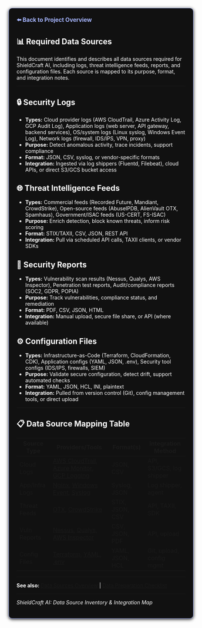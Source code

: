 <section style="border:1px solid #a5b4fc; border-radius:10px; margin:1.5em 0; box-shadow:0 2px 8px #222; padding:1.5em; background:#111; color:#fff;">
<div style="margin-bottom:1.5em;">
  <a href="../../../README.md" style="color:#a5b4fc; font-weight:bold; text-decoration:none; font-size:1.1em;">⬅️ Back to Project Overview</a>
</div>

# 📊 Required Data Sources

This document identifies and describes all data sources required for ShieldCraft AI, including logs, threat intelligence feeds, reports, and configuration files. Each source is mapped to its purpose, format, and integration notes.

***

## 🔒 Security Logs

*   **Types:** Cloud provider logs (AWS CloudTrail, Azure Activity Log, GCP Audit Log), Application logs (web server, API gateway, backend services), OS/system logs (Linux syslog, Windows Event Log), Network logs (firewall, IDS/IPS, VPN, proxy)
*   **Purpose:** Detect anomalous activity, trace incidents, support compliance
*   **Format:** JSON, CSV, syslog, or vendor-specific formats
*   **Integration:** Ingested via log shippers (Fluentd, Filebeat), cloud APIs, or direct S3/GCS bucket access

## 🌐 Threat Intelligence Feeds

*   **Types:** Commercial feeds (Recorded Future, Mandiant, CrowdStrike), Open-source feeds (AbuseIPDB, AlienVault OTX, Spamhaus), Government/ISAC feeds (US-CERT, FS-ISAC)
*   **Purpose:** Enrich detection, block known threats, inform risk scoring
*   **Format:** STIX/TAXII, CSV, JSON, REST API
*   **Integration:** Pull via scheduled API calls, TAXII clients, or vendor SDKs

## 📝 Security Reports

*   **Types:** Vulnerability scan results (Nessus, Qualys, AWS Inspector), Penetration test reports, Audit/compliance reports (SOC2, GDPR, POPIA)
*   **Purpose:** Track vulnerabilities, compliance status, and remediation
*   **Format:** PDF, CSV, JSON, HTML
*   **Integration:** Manual upload, secure file share, or API (where available)

## ⚙️ Configuration Files

*   **Types:** Infrastructure-as-Code (Terraform, CloudFormation, CDK), Application configs (YAML, JSON, .env), Security tool configs (IDS/IPS, firewalls, SIEM)
*   **Purpose:** Validate secure configuration, detect drift, support automated checks
*   **Format:** YAML, JSON, HCL, INI, plaintext
*   **Integration:** Pulled from version control (Git), config management tools, or direct upload

***

## 📋 Data Source Mapping Table

| Source Type    | Providers/Tools                                                                 | Format(s)           | Integration Method           |
|----------------|--------------------------------------------------------------------------------|---------------------|-----------------------------|
| Cloud Logs     | [AWS CloudTrail](https://aws.amazon.com/cloudtrail/), [Azure Monitor](https://azure.microsoft.com/en-us/products/monitor/), [GCP Logging](https://cloud.google.com/logging) | JSON, CSV           | API, S3/GCS, log shipper    |
| App/Infra Logs | [Nginx](https://nginx.org/en/docs/), [Windows Event](https://learn.microsoft.com/en-us/windows/win32/eventlog/event-logging), [Syslog](https://datatracker.ietf.org/doc/html/rfc5424) | Syslog, JSON        | Log shipper, agent          |
| Threat Feeds   | [OTX](https://otx.alienvault.com/), [CrowdStrike](https://www.crowdstrike.com/) | STIX, JSON, CSV     | API, TAXII, SDK             |
| Vuln Reports   | [Nessus](https://www.tenable.com/products/nessus), [Qualys](https://www.qualys.com/apps/vulnerability-management/), [AWS Inspector](https://aws.amazon.com/inspector/) | CSV, JSON, PDF      | API, upload                 |
| Config Files   | [Terraform](https://www.terraform.io/), [YAML](https://yaml.org/), [.env](https://12factor.net/config) | YAML, JSON, HCL     | Git, upload, config mgmt    |

***

**See also:** [Data Sources Overview](./data_sources.md) | [Data Preparation Checklist](./checklist.md#💾-data-preparation)

***

*ShieldCraft AI: Data Source Inventory & Integration Map*
